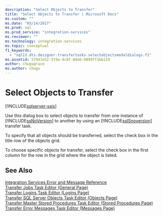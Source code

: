 ```yaml
---
description: "Select Objects to Transfer"
title: "Select Objects to Transfer | Microsoft Docs"
ms.custom: ""
ms.date: "03/14/2017"
ms.prod: sql
ms.prod_service: "integration-services"
ms.reviewer: ""
ms.technology: integration-services
ms.topic: conceptual
f1_keywords: 
  - "sql13.dts.designer.transfertasks.selectobjectsmodaldialogs.f1"
ms.assetid: 57941e52-374a-4c07-84eb-9899ff1bb119
author: chugugrace
ms.author: chugu
---
```

# Select Objects to Transfer

[!INCLUDE[sqlserver-ssis](../../includes/applies-to-version/sqlserver-ssis.md)]


  Use this dialog box to select objects to transfer from one instance of [!INCLUDE[ssNoVersion](../../includes/ssnoversion-md.md)] to another by using an [!INCLUDE[ssISnoversion](../../includes/ssisnoversion-md.md)] transfer task.  
  
 To specify that all objects should be transferred, select the check box in the title row of the objects grid.  
  
 To choose specific objects for transfer, select the check box in the first column for the row in the grid where the object is listed.  
  
## See Also  
 [Integration Services Error and Message Reference](../../integration-services/integration-services-error-and-message-reference.md)   
 [Transfer Jobs Task Editor &#40;General Page&#41;](./transfer-jobs-task.md)   
 [Transfer Logins Task Editor &#40;Logins Page&#41;](./transfer-logins-task.md)   
 [Transfer SQL Server Objects Task Editor &#40;Objects Page&#41;](./transfer-sql-server-objects-task.md)   
 [Transfer Master Stored Procedures Task Editor &#40;Stored Procedures Page&#41;](./transfer-master-stored-procedures-task.md)   
 [Transfer Error Messages Task Editor &#40;Messages Page&#41;](./transfer-error-messages-task.md)  
  
